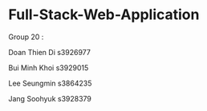 # Full-Stack-Web-Application
Group 20 :

Doan Thien Di s3926977

Bui Minh Khoi s3929015

Lee Seungmin s3864235

Jang Soohyuk s3928379
